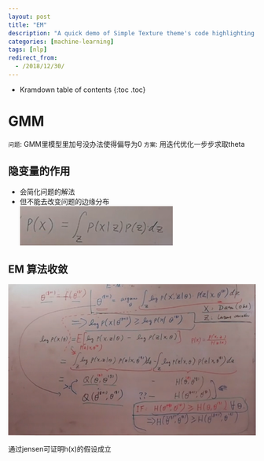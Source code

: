 ```yaml
---
layout: post
title: "EM"
description: "A quick demo of Simple Texture theme's code highlighting features"
categories: [machine-learning]
tags: [nlp]
redirect_from:
  - /2018/12/30/
---
```


* Kramdown table of contents
{:toc .toc}



# GMM

`问题`: GMM里模型里加号没办法使得偏导为0
`方案`: 用迭代优化一步步求取theta

## 隐变量的作用

* 会简化问题的解法
* 但不能去改变问题的边缘分布
![alt text](/assets/attached/pic20.PNG "hmm")

## EM 算法收敛
![alt text](/assets/attached/pic21.PNG "em")

通过jensen可证明h(x)的假设成立
